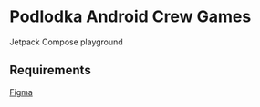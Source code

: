 # Podlodka Android Crew Games

Jetpack Compose playground

## Requirements
[Figma](https://www.figma.com/file/Q5ggmkhB49kVAVVLgTvr4H/Podlodka-Home)